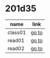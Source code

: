 # 201d35
     

| name |link |
| ----------- | ----------- |
| class01 | [go to](class-01.md) |
| read01 | [go to](read01.md) |
| read02 | [go to](read02.md) |
